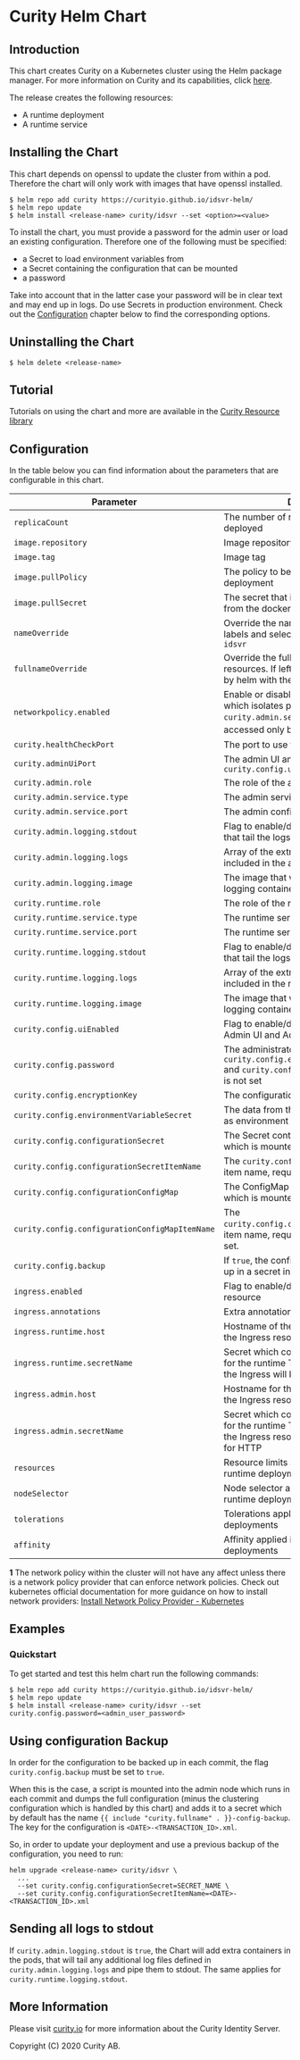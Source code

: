 # Curity Helm Chart


## Introduction

This chart creates Curity on a Kubernetes cluster using the Helm package manager. 
For more information on Curity and its capabilities, click [here](https://curity.io).

The release creates the following resources: 
* A runtime deployment  
* A runtime service

## Installing the Chart

This chart depends on openssl to update the cluster from within a pod. Therefore the chart will only work with images that have openssl installed.

```console
$ helm repo add curity https://curityio.github.io/idsvr-helm/
$ helm repo update
$ helm install <release-name> curity/idsvr --set <option>=<value>
```

To install the chart, you must provide a password for the admin user or load an existing configuration. Therefore one of the following must be specified:
* a Secret to load environment variables from
* a Secret containing the configuration that can be mounted
* a password

Take into account that in the latter case your password will be in clear text and may end up in logs. Do use Secrets in production environment.
Check out the [Configuration](#Configuration) chapter below to find the corresponding options.

## Uninstalling the Chart

```console
$ helm delete <release-name>
```

## Tutorial 
Tutorials on using the chart and more are available in the [Curity Resource library](https://curity.io/resources/tutorials/getting-started/setup/install-helm-chart/)

## Configuration

In the table below you can find information about the parameters that are configurable in this chart.

Parameter | Description | Default
--- | --- | ---
`replicaCount`|The number of runtime nodes to be deployed |`1`
`image.repository`| Image repository |`curity/idsvr`
`image.tag`| Image tag |`5.3.0`
`image.pullPolicy`| The policy to be applied in the deployment |`IfNotPresent`
`image.pullSecret`| The secret that is used to fetch images from the docker registry |`null`
`nameOverride`| Override the name release name used in labels and selectors. If left blank it will be `idsvr`  |`""`
`fullnameOverride`| Override the full name used to name resources. If left blank it will be generated by helm with the suffix `-curity` |`""`
`networkpolicy.enabled`| Enable or disable the network policy which isolates port `curity.admin.service.port` to be accessed only by runtime nodes <sup>[1](#f1)</sup>|`true`
`curity.healthCheckPort`| The port to use for the status server |`4465`
`curity.adminUiPort`| The admin UI and API port. Ignored if `curity.config.uiEnabled=false` |`6749`
`curity.admin.role`| The role of the admin server |`admin`
`curity.admin.service.type`| The admin service type |`ClusterIP`
`curity.admin.service.port`| The admin configuration port |`6789`
`curity.admin.logging.stdout`| Flag to enable/disable extra containers that tail the logs in `var/log` folder. |`false`
`curity.admin.logging.logs`| Array of the extra containers that will be included in the admin pod |`[]`
`curity.admin.logging.image`| The image that will be used to create the logging containers |`busybox:latest`
`curity.runtime.role`| The role of the runtime servers |`default`
`curity.runtime.service.type`| The runtime service type |`ClusterIP`
`curity.runtime.service.port`| The runtime service port |`8443`
`curity.runtime.logging.stdout`| Flag to enable/disable extra containers that tail the logs in `var/log` folder. |`false`
`curity.runtime.logging.logs`| Array of the extra containers that will be included in the runtime pods |`[]`
`curity.runtime.logging.image`| The image that will be used to create the logging containers |`busybox:latest`
`curity.config.uiEnabled`| Flag to enable/disable the service for Admin UI and Admin REST API |`false`
`curity.config.password`| The administrator password. Required if `curity.config.environmentVariableSecret` and `curity.config.configurationSecret` is not set | `null`
`curity.config.encryptionKey`| The configuration encryption key |`null`
`curity.config.environmentVariableSecret`| The data from this Secret will be mounted as environment variables |`null`
`curity.config.configurationSecret`| The Secret containing configuration which is mounted as a volume  |`null`
`curity.config.configurationSecretItemName`| The `curity.config.configurationSecret`'s item name, required if the Secret is set. |`null`
`curity.config.configurationConfigMap`| The ConfigMap containing configuration which is mounted as a volume  |`null`
`curity.config.configurationConfigMapItemName`| The `curity.config.configurationConfigMap`'s item name, required if the ConfigMap is set. |`null`
`curity.config.backup` | If `true`, the configuration will be backed up in a secret in each commit | `false` 
`ingress.enabled`| Flag to enable/disable an Ingress resource |`false`
`ingress.annotations`| Extra annotations for the Ingress resource   |`{}`
`ingress.runtime.host`| Hostname of the runtime servers (used by the Ingress resource) |`curity.local`
`ingress.runtime.secretName`| Secret which contains the tls cert and key for the runtime TLS connection. If not set, the Ingress will be configured for HTTP |`null`
`ingress.admin.host`| Hostname for the admin server (used by the Ingress resource) |`curity-admin.local`
`ingress.admin.secretName`| Secret which contains the tls cert and key for the runtime TLS connection. If not set, the Ingress resource will be configured for HTTP |`null`
`resources`| Resource limits applied in admin and runtime deployments |`{}`
`nodeSelector`| Node selector applied in admin and runtime deployments|`{}`
`tolerations`| Tolerations applied in admin and runtime deployments |`{}`
`affinity`| Affinity applied in admin and runtime deployments |`{}`

<b id="f1">1</b> The network policy within the cluster will not have any affect unless there is a network policy provider that can enforce network policies. Check out kubernetes official documentation for more guidance on how to install network providers: [Install Network Policy Provider - Kubernetes](https://kubernetes.io/docs/tasks/administer-cluster/network-policy-provider/)

## Examples
### Quickstart
To get started and test this helm chart run the following commands:

```console
$ helm repo add curity https://curityio.github.io/idsvr-helm/
$ helm repo update
$ helm install <release-name> curity/idsvr --set curity.config.password=<admin_user_password>
```


## Using configuration Backup

In order for the configuration to be backed up in each commit, the flag  `curity.config.backup` must be set to `true`.

When this is the case, a script is mounted into the admin node which runs in each commit and dumps the full configuration 
(minus the clustering configuration which is handled by this chart) and adds it to a secret which by default has the name  `{{ include "curity.fullname" . }}-config-backup`. The key for the configuration is `<DATE>-<TRANSACTION_ID>.xml`.

So, in order to update your deployment and use a previous backup of the configuration, you need to run: 

```shell script
helm upgrade <release-name> curity/idsvr \
  ...
  --set curity.config.configurationSecret=SECRET_NAME \
  --set curity.config.configurationSecretItemName=<DATE>-<TRANSACTION_ID>.xml
``` 


## Sending all logs to stdout

If `curity.admin.logging.stdout` is `true`, the Chart will add extra containers in the pods, that will tail any additional log files defined in `curity.admin.logging.logs` and pipe them to stdout.
The same applies for `curity.runtime.logging.stdout`.

## More Information


Please visit [curity.io](https://curity.io/)  for more information about the Curity Identity Server.

Copyright (C) 2020 Curity AB.

